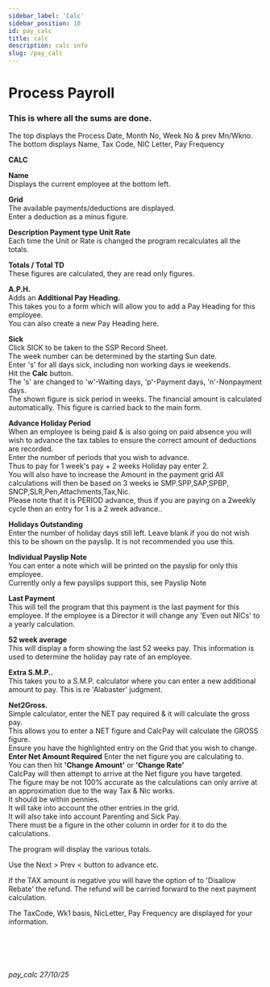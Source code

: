 ```yaml
---
sidebar_label: 'Calc'
sidebar_position: 10
id: pay_calc
title: calc
description: calc info
slug: /pay_calc
---
```


# Process Payroll

### This is where all the sums are done.
The top displays the Process Date, Month No, Week No & prev Mn/Wkno. 
The bottom displays Name, Tax Code, NIC Letter, Pay Frequency

**CALC**  

**Name**  
Displays the current employee at the bottom left.

**Grid**  
The available payments/deductions are displayed.  
Enter a deduction as a minus figure.  

**Description  Payment type Unit  Rate**  
Each time the Unit or Rate is changed the program recalculates all the totals.

**Totals / Total TD**  
These figures are calculated, they are read only figures.

**A.P.H.**  
Adds an **Additional Pay Heading.**  
This takes you to a form which will allow you to add a Pay Heading for this employee.  
You can also create a new Pay Heading here.

**Sick**  
Click SICK to be taken to the SSP Record Sheet.  
The week number can be determined by the starting Sun date.  
Enter 's' for all days sick, including non working days ie weekends.  
Hit the **Calc** button.  
The 's' are changed to 'w'-Waiting days, 'p'-Payment days, 'n'-Nonpayment days.  
The shown figure is sick period in weeks. The financial amount is calculated automatically. This figure is carried back to the main form.

**Advance Holiday Period**  
When an employee is being paid & is also going on paid absence you will wish to advance the tax tables to ensure the correct amount of deductions are recorded.  
Enter the number of periods that you wish to advance.  
Thus to pay for 1 week's pay + 2 weeks Holiday pay enter 2.  
You will also have to increase the Amount in the payment grid
All calculations will then be based on 3 weeks ie SMP.SPP,SAP,SPBP, SNCP,SLR,Pen,Attachments,Tax,Nic.  
Please note that it is PERIOD advance, thus if you are paying on a 2weekly cycle then an entry for 1 is a 2 week advance..

**Holidays Outstanding**  
Enter the number of holiday days still left. Leave blank if you do not wish this to be shown on the payslip. It is not recommended you use this.

**Individual Payslip Note**  
You can enter a note which will be printed on the payslip for only this employee.  
Currently only a few payslips support this, see Payslip Note

**Last Payment**  
This will tell the program that this payment is the last payment for this employee. If the employee is a Director it will change any 'Even out NICs' to a yearly calculation.

**52 week average**  
This will display a form showing the last 52 weeks pay. This information is used to determine the holiday pay rate of an employee.

**Extra S.M.P..**  
This takes you to a S.M.P. calculator where you can enter a new additional amount to pay. This is re 'Alabaster' judgment.

**Net2Gross.**  
Simple calculator, enter the NET pay required & it will calculate the gross pay.  
This allows you to enter a NET figure and CalcPay will calculate the GROSS figure.  
Ensure you have the highlighted entry on the Grid that you wish to change.  
**Enter Net Amount Required** Enter the net figure you are calculating to.  
You can then hit **'Change Amount'** or **'Change Rate'**  
CalcPay will then attempt to arrive at the Net figure you have targeted.  
The figure may be not 100% accurate as the calculations can only arrive at an approximation due to the way Tax & Nic works.  
It should be within pennies.  
It will take into account the other entries in the grid.  
It will also take into account Parenting and Sick Pay.  
There must be a figure in the other column in order for it to do the calculations.

The program will display the various totals.

Use the Next >  Prev < button to advance etc.

If the TAX amount is negative you will have the option of to 'Disallow Rebate' the refund. The refund will be carried forward to the next payment calculation.

The TaxCode, Wk1 basis, NicLetter, Pay Frequency are displayed for your information.
<br/>
<br/>
<br/>
<br/>
<br/>
###### pay_calc 27/10/25
